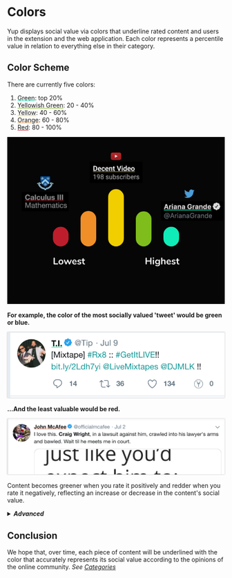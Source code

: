 # Colors

Yup displays social value via colors that underline rated content and users in the extension and the web application. Each color represents a percentile value in relation to everything else in their category.

## Color Scheme

There are currently five colors:

1. <l style="text-decoration:underline;text-decoration-color:#00EAB7;">Green</l>: top 20%
2. <l style="text-decoration:underline;text-decoration-color:#7FBA1B;">Yellowish Green</l>: 20 - 40%
3. <l style="text-decoration:underline;text-decoration-color:#F0C800;">Yellow</l>: 40 - 60%
4. <l style="text-decoration:underline;text-decoration-color:#F08C28;">Orange</l>: 60 - 80%
5. <l style="text-decoration:underline;text-decoration-color:#BE1E2D;">Red</l>: 80 - 100%


<img class="rounded-img" src="media/spectrum.png"></img>


<b>For example, the color of the most socially valued 'tweet' would be green or blue.</b>

<img class="img" src="media/blue.png"></img>

<b>...And the least valuable would be red.</b>

<img class="img" src="media/orange.png"></img>

Content becomes greener when you rate it positively and redder when you rate it negatively, reflecting an increase or decrease in the content's social value.

<details class="advanced"><summary><i><b>Advanced</b></i></summary>
<p>

Each piece of content can have a different color for EACH category. Within each category, that content is being related to other content within that category.

</p>
</details>

## Conclusion

We hope that, over time, each piece of content will be underlined with the color that accurately represents its social value according to the opinions of the online community. <i>See [Categories](/categories.md)</i>


<style>
.img {
  box-shadow: 0px 0px 2px #a2a2a2;
}
</style>
